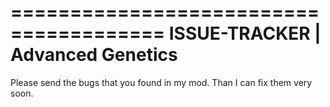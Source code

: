 =======================================
ISSUE-TRACKER | Advanced Genetics
=======================================

Please send the bugs that you found in my mod.
Than I can fix them very soon.

